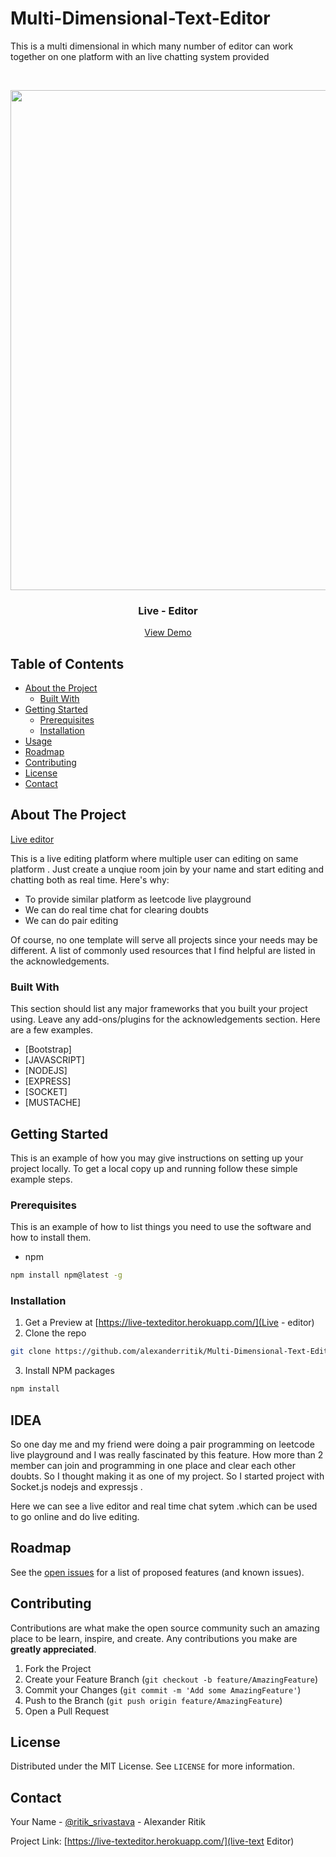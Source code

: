 # Multi-Dimensional-Text-Editor
This is a multi dimensional in which many number of editor can work together on one platform with an live chatting system provided

<!-- PROJECT LOGO -->
<br />
<p align="center">
  <a href="https://github.com/alexanderritik/Multi-Dimensional-Text-Editor/blob/master/Screenshot%202020-07-02%20at%2011.18.59%20PM.png">
    <img src="https://github.com/alexanderritik/Multi-Dimensional-Text-Editor/blob/master/Screenshot%202020-07-02%20at%2011.18.59%20PM.png" alt="Logo" width="1200" height="800">
  </a>

  <h3 align="center">Live - Editor </h3>

  <p align="center">
    <a href="https://live-texteditor.herokuapp.com/">View Demo</a>
</p>



<!-- TABLE OF CONTENTS -->
## Table of Contents

* [About the Project](#about-the-project)
  * [Built With](#built-with)
* [Getting Started](#getting-started)
  * [Prerequisites](#prerequisites)
  * [Installation](#installation)
* [Usage](#usage)
* [Roadmap](#roadmap)
* [Contributing](#contributing)
* [License](#license)
* [Contact](#contact)



<!-- ABOUT THE PROJECT -->
## About The Project

[Live editor](https://live-texteditor.herokuapp.com/)

This is a live editing platform where multiple user can editing on same platform . Just create a unqiue room join by your name and start editing and chatting both as real time.
Here's why:
* To provide similar platform as leetcode live playground
* We can do real time chat for clearing doubts
* We can do pair editing

Of course, no one template will serve all projects since your needs may be different.
A list of commonly used resources that I find helpful are listed in the acknowledgements.

### Built With
This section should list any major frameworks that you built your project using. Leave any add-ons/plugins for the acknowledgements section. Here are a few examples.
* [Bootstrap]
* [JAVASCRIPT]
* [NODEJS]
* [EXPRESS]
* [SOCKET]
* [MUSTACHE]



<!-- GETTING STARTED -->
## Getting Started

This is an example of how you may give instructions on setting up your project locally.
To get a local copy up and running follow these simple example steps.

### Prerequisites

This is an example of how to list things you need to use the software and how to install them.
* npm
```sh
npm install npm@latest -g
```

### Installation

1. Get a  Preview  at [https://live-texteditor.herokuapp.com/](Live - editor)
2. Clone the repo
```sh
git clone https://github.com/alexanderritik/Multi-Dimensional-Text-Editor.git
```
3. Install NPM packages
```sh
npm install
```

<!-- USAGE EXAMPLES -->
## IDEA

So one day me and my friend were doing a pair programming on leetcode live playground and I was really fascinated by this feature. How more than 2 member can join and programming in one place and clear each other doubts.
So I thought making it as one of my project. So I started project with  Socket.js nodejs and expressjs .

Here we can see a live editor and real time chat sytem .which can be used to go online and do live editing.



<!-- ROADMAP -->
## Roadmap

See the [open issues](https://github.com/alexanderritik/Multi-Dimensional-Text-Editor/issues) for a list of proposed features (and known issues).



<!-- CONTRIBUTING -->
## Contributing

Contributions are what make the open source community such an amazing place to be learn, inspire, and create. Any contributions you make are **greatly appreciated**.

1. Fork the Project
2. Create your Feature Branch (`git checkout -b feature/AmazingFeature`)
3. Commit your Changes (`git commit -m 'Add some AmazingFeature'`)
4. Push to the Branch (`git push origin feature/AmazingFeature`)
5. Open a Pull Request



<!-- LICENSE -->
## License

Distributed under the MIT License. See `LICENSE` for more information.



<!-- CONTACT -->
## Contact

Your Name - [@ritik_srivastava](https://www.instagram.com/ritik_srivastava/) - Alexander Ritik

Project Link: [https://live-texteditor.herokuapp.com/](live-text Editor)






